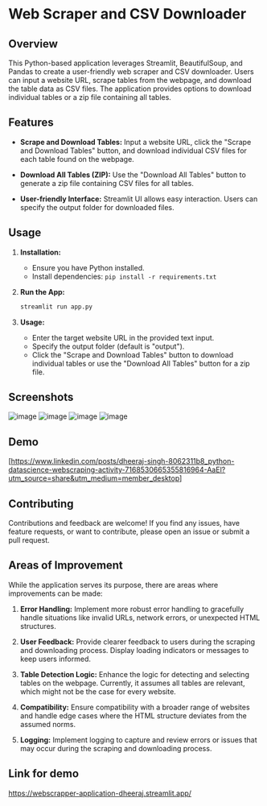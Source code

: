 # Web Scraper and CSV Downloader

## Overview

This Python-based application leverages Streamlit, BeautifulSoup, and Pandas to create a user-friendly web scraper and CSV downloader. Users can input a website URL, scrape tables from the webpage, and download the table data as CSV files. The application provides options to download individual tables or a zip file containing all tables.

## Features

- **Scrape and Download Tables:** Input a website URL, click the "Scrape and Download Tables" button, and download individual CSV files for each table found on the webpage.

- **Download All Tables (ZIP):** Use the "Download All Tables" button to generate a zip file containing CSV files for all tables.

- **User-friendly Interface:** Streamlit UI allows easy interaction. Users can specify the output folder for downloaded files.

## Usage

1. **Installation:**
   - Ensure you have Python installed.
   - Install dependencies: `pip install -r requirements.txt`

2. **Run the App:**
   ```bash
   streamlit run app.py
   ```

3. **Usage:**
   - Enter the target website URL in the provided text input.
   - Specify the output folder (default is "output").
   - Click the "Scrape and Download Tables" button to download individual tables or use the "Download All Tables" button for a zip file.

## Screenshots

![image](https://github.com/code-Dheeraj/webscrapper-application/assets/72144099/036ebdc4-673d-4b16-9bc5-3aa2c544f6fb)
![image](https://github.com/code-Dheeraj/webscrapper-application/assets/72144099/c7c2edc3-5bb2-4b8a-8b00-c3a964049700)
![image](https://github.com/code-Dheeraj/webscrapper-application/assets/72144099/b0ceb79f-a383-48cf-9de4-28b2bcde3840)
![image](https://github.com/code-Dheeraj/webscrapper-application/assets/72144099/cca65b83-66ff-4a3b-bee9-45fab19ea603)



## Demo

[https://www.linkedin.com/posts/dheeraj-singh-8062311b8_python-datascience-webscraping-activity-7168530665355816964-AaEl?utm_source=share&utm_medium=member_desktop]

## Contributing

Contributions and feedback are welcome! If you find any issues, have feature requests, or want to contribute, please open an issue or submit a pull request.

## Areas of Improvement

While the application serves its purpose, there are areas where improvements can be made:

1. **Error Handling:** Implement more robust error handling to gracefully handle situations like invalid URLs, network errors, or unexpected HTML structures.

2. **User Feedback:** Provide clearer feedback to users during the scraping and downloading process. Display loading indicators or messages to keep users informed.

3. **Table Detection Logic:** Enhance the logic for detecting and selecting tables on the webpage. Currently, it assumes all tables are relevant, which might not be the case for every website.

4. **Compatibility:** Ensure compatibility with a broader range of websites and handle edge cases where the HTML structure deviates from the assumed norms.

5. **Logging:** Implement logging to capture and review errors or issues that may occur during the scraping and downloading process.

## Link for demo
https://webscrapper-application-dheeraj.streamlit.app/
